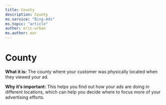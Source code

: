 ```yaml
---
title: County
description: County
ms.service: "Bing-Ads"
ms.topic: "article"
author: eric-urban
ms.author: eur
---
```


# County

**What it is:**    The county where your customer was physically located when they viewed your ad.

**Why it’s important:**    This helps you find out how your ads are doing in different locations, which can help you decide where to focus more of your advertising efforts.


